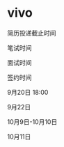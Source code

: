 # vivo
简历投递截止时间

笔试时间

面试时间

签约时间

9月20日 18:00

9月22日

10月9日-10月10日

10月11日
<!--stackedit_data:
eyJoaXN0b3J5IjpbMTU2MTM2MTk3MCwtMjA4ODc0NjYxMl19
-->